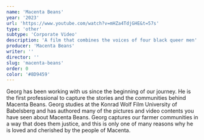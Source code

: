 ```yaml
---
name: 'Macenta Beans'
year: '2023'
url: 'https://www.youtube.com/watch?v=mHZa4TdjGHE&t=57s'
type: 'other'
subtype: 'Corporate Video'
description: 'A film that combines the voices of four black queer men'
producer: 'Macenta Beans'
writer: ''
director: ''
slug: 'macenta-beans'
order: 0
color: '#8D9459'
---
```


<script>
  import ExternalLink from '$lib/components/Link/ExternalLink.svelte';
  import Link from '$lib/components/Link/Link.svelte';
</script>

Georg has been working with us since the beginning of our journey. He is the first professional to capture the stories and the communities behind Macenta Beans. Georg studies at the Konrad Wolf Film University of Babelsberg and has authored many of the pictures and video contents you have seen about Macenta Beans. Georg captures our farmer communities in a way that does them justice, and this is only one of many reasons why he is loved and cherished by the people of Macenta.

